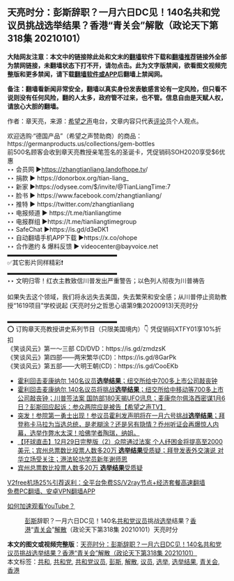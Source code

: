  <h2>天亮时分：彭斯辞职？一月六日DC见！140名共和党议员挑战选举结果？香港“青关会”解散（政论天下第318集 20210101）</h2> <p class="notice"><b>大陆网友注意：本文中的链接除此处和文末的<a href="https://github.com/bannedbook/fanqiang" >翻墙</a>软件下载和<a href="https://github.com/killgcd/justmysocks/blob/master/README.md">翻墙推荐</a>链接外全部为禁网链接，未翻墙状态下打不开，请勿点击。此为文字版禁闻，欲看图文视频完整版和更多禁闻，请下载<a href="https://github.com/bannedbook/fanqiang">翻墙软件或APP</a>后翻墙上禁闻网。</p><p>备注：翻墙看新闻非常安全，翻墙以真实身份发表敏感言论有一定风险，但只看不说则没有任何风险，翻的人太多，政府管不过来，也不管。信息自由是天赋人权，请放心大胆的翻墙。</b></p>  <div class="entry"> <p>作者：章天亮，来源：<span class='wp_keywordlink_affiliate'><a href="https://www.soundofhope.org" title="希望之声" target="_blank">希望之声</a></span>电台，文章内容只代表<span class='wp_keywordlink_affiliate'><a href="https://www.bannedbook.org/bnews/comments/" title="新闻评论" target="_blank">评论</a></span>员个人观点。</p> <figure></figure> <p>欢迎选购·“德国产品”（希望之声赞助商）的商品：https://germanproducts.us/collections/gem-bottles<br /> 前500名顾客会收到章天亮教授亲笔签名的圣诞卡，凭促销码SOH2020享受$6优惠<br />  ‣‣ 会员网 ►<span class='wp_keywordlink'><a href="https://zhangtianliang.landofhope.tv" title="章天亮开通自己的会员网站了" rel="nofollow" target="_blank">https://zhangtianliang.landofhope.tv</a></span>/<br />  ‣‣ 捐款  ► https://donorbox.org/tian-liang_<br />  ‣‣ 新家  ►https://odysee.com/$/invite/@TianLiangTime:7<br />  ‣‣ 脸书  ► https://www.facebook.com/zhangtianliang/<br />  ‣‣ 推特  ► https://twitter.com/zhangtianliang<br />  ‣‣ 电报频道      ► https://t.me/tianliangtime<br />  ‣‣ 电报群组      ►https://t.me/tianliangtimegroup<br />  ‣‣ SafeChat      ►https://is.gd/d3eDK1<br />  ‣‣ 自动翻墙手机APP下载  ►https://x.co/ohope<br />  ‣‣ 合作邀约 &amp; 爆料反馈  ► videocenter@bayvoice.net<br /> ▬▬▬▬▬▬▬▬▬▬▬▬▬▬▬▬▬▬<br /> ✅其它影片同样精彩❗️<br /> ▬▬▬▬▬▬▬▬▬▬▬▬▬▬▬▬▬▬<br /> ‣‣  文明归零！红衣主教致信川普发出严重警告；以色列人彻夜为川普祷告<br />       <br /> 如果失去这个领域，我们将永远失去美国，失去繁荣和安全感；从川普停止资助教授“1619项目”学校说起 (天亮时分之哲思心语第9集20200913)天亮时分<br />      <br /> ▬▬▬▬▬▬▬▬▬▬▬▬▬▬▬▬▬▬<br /> ⭕️ 订购章天亮教授讲史系列节目（只限美国境内）👇 凭促销码XTFY01享10%折扣<br /> 《笑谈风云》第一～三部 CD/DVD：https://is.gd/zmdzsK<br /> 《笑谈风云》第四部——两宋繁华(CD)：https://is.gd/8GarPk<br /> 《笑谈风云》第五部——大明王朝(CD)：https://is.gd/CooEKb</p>  <ul class='op-related-articles' title='相关阅读'> <li><a href='https://www.bannedbook.org/bnews/taiwannews/20210102/1459462.html' target='_blank'>霍利回击麦康纳尔 140名议员<b>选举结果</b>；纽交所给中700多上市公司敲丧钟</a></li> <li><a href='https://www.bannedbook.org/bnews/cbnews/20210102/1459340.html' target='_blank'>霍利回击麦康纳尔 140名议员将挑战<b>选举结果</b>；纽交所给中移动等700多上市公司敲丧钟；川普签法案 国防部180天揭UFO讯息；麦康奈尔佩洛西密谋1月6日？彭斯回应起诉：参众两院应是被告【希望之声TV】</a></li> <li><a href='https://www.bannedbook.org/bnews/bannedvideo/20201231/1458090.html' target='_blank'>突发！参院第一勇士出现！参议员霍利发声明将在一月六号挑战<b>选举结果</b>；拜登称卡马拉为当选总统，是老糊涂？还是另有隐情？乔州听证会再爆惊人内幕，选举作弊水太深！哈佛学者陶瑞，纳姐。</a></li> <li><a href='https://www.bannedbook.org/bnews/bannedvideo/20201230/1457467.html' target='_blank'>【环球直击】12月29日完整版（2）众院通过法案 个人纾困金将提高至2000美元；宾州总票数比投票人数多20万 <b>选举结果</b>受质疑；拜登发表外交演说 对华立场受关注；港法轮功学员新年谢师恩</a></li> <li><a href='https://www.bannedbook.org/bnews/taiwannews/20201229/1457364.html' target='_blank'>宾州总票数比投票人数多20万 <b>选举结果</b>受质疑</a></li> </ul> <p class="texttj"> <a href="https://www.bannedbook.org/forum23/topic22702.html" target="_blank">V2free机场25%引荐返利：全平台免费SS/V2ray节点+经济套餐高速翻墙</a><br/> <a href="https://github.com/bannedbook/fanqiang/wiki/%E7%A6%81%E9%97%BB%E7%BD%91%E5%AE%89%E5%8D%93%E7%BF%BB%E5%A2%99%E6%96%B0%E9%97%BBAPP" target="_blank">免费PC翻墙、安卓VPN翻墙APP</a></p><p><a href="https://www.bannedbook.org/bnews/topimagenews/20180409/925596.html" target="_blank">如何加速观看YouTube？ </a></p> <figure class="op-interactive"><figcaption><a href="https://www.bannedbook.org/bnews/tag/%e5%bd%ad%e6%96%af/" class="st_tag internal_tag" rel="tag" title="标签 彭斯 下的日志">彭斯</a>辞职？一月六日DC见！140名<a href="https://www.bannedbook.org/bnews/tag/%e5%85%b1%e5%92%8c%e5%85%9a%e8%ae%ae%e5%91%98/" class="st_tag internal_tag" rel="tag" title="标签 共和党议员 下的日志">共和党议员</a>挑战<a href="https://www.bannedbook.org/bnews/tag/%e9%80%89%e4%b8%be/" class="st_tag internal_tag" rel="tag" title="标签 选举 下的日志">选举</a>结果？<a href="https://www.bannedbook.org/bnews/tag/%e9%a6%99%e6%b8%af/" class="st_tag internal_tag" rel="tag" title="标签 香港 下的日志">香港</a>“<a href="https://www.bannedbook.org/bnews/tag/%e9%9d%92%e5%85%b3%e4%bc%9a/" class="st_tag internal_tag" rel="tag" title="标签 青关会 下的日志">青关会</a>”<a href="https://www.bannedbook.org/bnews/tag/%E8%A7%A3%E6%95%A3/" class="st_tag internal_tag" rel="tag" title="标签 解散 下的日志">解散</a>（政论天下第318集 20210101）天亮时分</figcaption></figure> </p> <a name='sharetosocial'></a>       <div><b>本文的图文或视频完整版</b>：<a href='https://www.bannedbook.org/bnews/cbnews/20210102/1459562.html'>天亮时分：彭斯辞职？一月六日DC见！140名共和党议员挑战选举结果？香港“青关会”解散（政论天下第318集 20210101）</a></div>  </div><!--END ENTRY--> <div class="postfooter"> <div>本文标签：<a href="https://www.bannedbook.org/bnews/tag/%E5%85%B1%E5%92%8C/" rel="tag">共和</a>, <a href="https://www.bannedbook.org/bnews/tag/%e5%85%b1%e5%92%8c%e5%85%9a/" rel="tag">共和党</a>, <a href="https://www.bannedbook.org/bnews/tag/%e5%85%b1%e5%92%8c%e5%85%9a%e8%ae%ae%e5%91%98/" rel="tag">共和党议员</a>, <a href="https://www.bannedbook.org/bnews/tag/%e5%bd%ad%e6%96%af/" rel="tag">彭斯</a>, <a href="https://www.bannedbook.org/bnews/tag/%E8%A7%A3%E6%95%A3/" rel="tag">解散</a>, <a href="https://www.bannedbook.org/bnews/tag/%e8%ae%ae%e5%91%98/" rel="tag">议员</a>, <a href="https://www.bannedbook.org/bnews/tag/%e9%80%89%e4%b8%be/" rel="tag">选举</a>, <a href="https://www.bannedbook.org/bnews/tag/%E9%80%89%E4%B8%BE%E7%BB%93%E6%9E%9C/" rel="tag">选举结果</a>, <a href="https://www.bannedbook.org/bnews/tag/%e9%9d%92%e5%85%b3%e4%bc%9a/" rel="tag">青关会</a>, <a href="https://www.bannedbook.org/bnews/tag/%e9%a6%99%e6%b8%af/" rel="tag">香港</a></div>  </div><!--END POSTFOOTER--> 